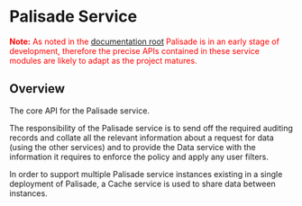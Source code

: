 # Palisade Service

<span style="color:red">**Note:** As noted in the [documentation root](../../README.md) Palisade is in an early stage of development, therefore the precise APIs contained in these service modules are likely to adapt as the project matures.</span>

## Overview

The core API for the Palisade service.

The responsibility of the Palisade service is to send off the required auditing
records and collate all the relevant information about a request for data 
(using the other services) and to provide the Data service with the information 
it requires to enforce the policy and apply any user filters.

In order to support multiple Palisade service instances existing in a single deployment of Palisade, a Cache service is
used to share data between instances.